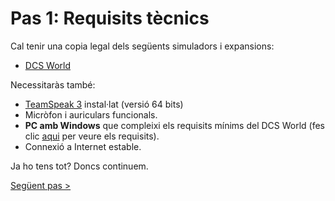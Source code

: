 # Pas 1: Requisits tècnics

Cal tenir una copia legal dels següents simuladors i expansions:

* [DCS World](https://www.digitalcombatsimulator.com)

Necessitaràs també:

* [TeamSpeak 3](https://www.teamspeak.com/en/downloads/) instal·lat (versió 64 bits)
* Micròfon i auriculars funcionals.
* **PC amb Windows** que compleixi els requisits mínims del DCS World (fes clic [aqui](https://www.digitalcombatsimulator.com/en/downloads/world/stable/) per veure els requisits).
* Connexió a Internet estable.

Ja ho tens tot? Doncs continuem.

[Següent pas >](/gn/pas2)

